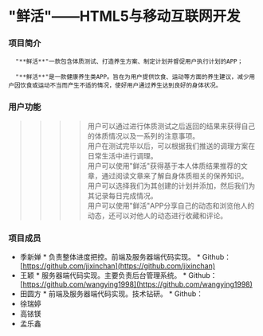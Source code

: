 # "鲜活"——HTML5与移动互联网开发
### 项目简介
      "**鲜活**"一款包含体质测试、打造养生方案、制定计划并督促用户执行计划的APP；

      "**鲜活**"是一款健康养生类APP。旨在为用户提供饮食、运动等方面的养生建议，减少用户因饮食或运动不当而产生不适的情况，使好用户通过养生达到良好的身体状况。

### 用户功能
>>>>用户可以通过进行体质测试之后返回的结果来获得自己的体质情况以及一系列的注意事项。<br>
>>>>用户在测试完毕以后，可以根据我们推送的调理方案在日常生活中进行调理。<br>
>>>>用户可以使用"鲜活"获得基于本人体质结果推荐的文章，通过阅读文章来了解自身体质相关的保养知识。<br>
>>>>用户可以选择我们为其创建的计划并添加，然后我们为其记录每日完成情况。<br>
>>>>用户可以使用"鲜活"APP分享自己的动态和浏览他人的动态，还可以对他人的动态进行收藏和评论。<br>
      
### 项目成员
* 季新婵
      * 负责整体进度把控。前端及服务器端代码实现。
      * Github：[https://github.com/jixinchan](https://github.com/jixinchan)
* 王颖
      * 服务器端代码实现。主要负责后台管理系统。
      * Github：[https://github.com/wangying1998](https://github.com/wangying1998)
* 田圆方
      * 前端及服务器端代码实现。技术钻研。
      * Github：
* 徐瑞婷
* 高铱镁
* 孟乐鑫
   	
